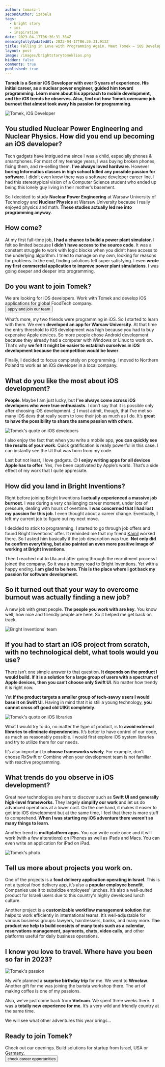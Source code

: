```yaml
---
author: tomasz-l
secondAuthor: izabela
tags:
  - bright story
  - ios
  - inspiration
date: 2023-04-17T06:36:31.384Z
meaningfullyUpdatedAt: 2023-04-17T06:36:31.913Z
title: Falling in Love with Programming Again. Meet Tomek – iOS Developer
layout: post
image: /images/brightstorytomeklios.png
hidden: false
comments: true
published: true
---
```

**Tomek is a Senior iOS Developer with over 5 years of experience. His initial career, as a nuclear power engineer, guided him toward programming. Learn more about his approach to mobile development, and the iOS trends he observes. Also, find out how Tomek overcame job burnout that almost took away his passion for programming.**

<div class="image"><img src="/images/brightstorytomeklcollageteam.png" alt="Tomek, iOS Developer" title="Tomek, iOS Developer"  /> </div>

## You studied Nuclear Power Engineering and Nuclear Physics. How did you end up becoming an iOS developer?

Tech gadgets have intrigued me since I was a child, especially phones & smartphones. For most of my teenage years, I was buying broken phones, fixing them, and re-selling them. **I’ve always loved hardware**. However **boring Informatics classes in high school killed any possible passion for software**. I didn’t even know there was a software developer career line. I had this stereotypical vision of a Computer Science student who ended up being this lonely guy living in their mother’s basement. 

So I decided to study **Nuclear Power Engineering** at Warsaw University of Technology and **Nuclear Physics** at Warsaw University because I really enjoyed physics and math. **These studies actually led me into programming anyway**.

## How come?

At my first full-time job, **I had a chance to build a power plant simulator**. I felt so limited because **I didn’t have access to the source code**. It was a constant struggle to work with logic blocks when you didn’t have access to the underlying algorithm. I tried to manage on my own, looking for reasons for problems. In the end, finding solutions felt super satisfying. I even **wrote my first commercial application to improve power plant simulations**. I was going deeper and deeper into programming.

<div class='block-button'><h2>Do you want to join Tomek?</h2><div>We are looking for iOS developers. Work with Tomek and develop iOS applications for global FoodTech company.</div><a href="/jobs/senior-ios-developer/"><button>apply and join our team</button></a></div>

What’s more, my two friends were programming in iOS. So I started to learn with them. We even **developed an app for Warsaw University**. At that time the entry threshold to iOS development was high because you had to buy expensive Apple devices. So more people chose Android development because they already had a computer with Windows or Linux to work on. That’s why **we felt it might be easier to establish ourselves in iOS development because the competition would be lower**. 

Finally, I decided to focus completely on programming. I moved to Northern Poland to work as an iOS developer in a local company.

## What do you like the most about iOS development?

**People**. Maybe I am just lucky, but **I’ve always come across iOS developers who were true enthusiasts**. I don’t say that it is possible only after choosing iOS development. ;) I must admit, though, that I’ve met so many iOS devs that really seem to love their job as much as I do. It’s **great to have the possibility to share the same passion with others**.



<div class="image"><img src="/images/tomek_quote_ios_devs2.png" alt="Tomek's quote on iOS developers" title="Tomek's quote on iOS developers"  /> </div>

I also enjoy the fact that when you write a mobile app, **you can quickly see the results of your work**. Quick gratification is really powerful in this case. I can instantly see the UI that was born from my code.

Last but not least, I love gadgets. 😉 **I enjoy writing apps for all devices Apple has to offer**. Yes, I’ve been captivated by Apple’s world. That’s a side effect of my work that I quite appreciate. 

## How did you land in Bright Inventions?

Right before joining Bright Inventions **I actually experienced a massive job burnout**. I was during a very challenging career moment, under lots of pressure, dealing with hours of overtime. **I was concerned that I had lost my passion for this job**. I even thought about a career change. Eventually, I left my current job to figure out my next move. 

I decided to stick to programming. I started to go through job offers and found Bright Inventions’ offer. It reminded me that my friend [Kamil](/about-us/kamil-b/) worked there. So I asked him basically if the job description was true. **Not only did he confirm everything, but also painted an even more positive image of working at Bright Inventions**.

Then I reached out to Ula and after going through the recruitment process I joined the company. So it was a bumpy road to Bright Inventions. Yet with a happy ending. **I am glad to be here. This is the place where I got back my passion for software development**.

## So it turned out that your way to overcome burnout was actually finding a new job?

A new job with great people. **The people you work with are key**. You know well, how nice and friendly people are here. So it helped me get back on track.

<div class="image"><img src="/images/brightteamtomekl.png" alt="Bright Inventions' team" title="Bright Inventions' team"  /> </div>

## If you had to start an iOS project from scratch, with no technological debt, what tools would you use?

There isn’t one simple answer to that question. **It depends on the product I would build. If it is a solution for a large group of users with a spectrum of Apple devices, then you can’t choose only Swift UI**. No matter how trendy it is right now. 

Yet **if the product targets a smaller group of tech-savvy users I would base it on Swift UI**. Having in mind that it is still a young technology, **you cannot cross off good old UIKit completely**.

<div class="image"><img src="/images/tomek_quote_libs2.png" alt="Tomek's quote on iOS libraries" title="Tomek's quote on iOS libraries"  /> </div>

What I would try to do, no matter the type of product, is to **avoid external libraries to eliminate dependencies**. It’s better to have control of our code, as much as reasonably possible. I would first explore iOS system libraries and try to utilize them for our needs.

It’s also important to **choose frameworks wisely**. For example, don’t choose RxSwift or Combine when your development team is not familiar with reactive programming.

## What trends do you observe in iOS development?

Great new technologies are here to discover such as **Swift UI and generally high-level frameworks**. They largely **simplify our work** and let us do advanced operations at a lower cost. On the one hand, it makes it easier to get into iOS development but at the same time, I feel that there is more stuff to comprehend. **When I was starting my iOS adventure there weren’t so many things to learn**.

Another trend is **multiplatform apps**. You can write code once and it will work (with a few alterations) on iPhones as well as iPads and Macs. You can even write an application for iPad on iPad.

<div class="image"><img src="/images/brightpassion_tomek2.png" alt="Tomek's photo" title="Tomek's photo"  /> </div>

## Tell us more about projects you work on.

One of the projects is a **food delivery application operating in Israel**. This is not a typical food delivery app, it’s also a **popular employee benefit**. Companies use it to subsidize employees' lunches. It’s also a well-suited product for Israeli users due to this country's highly developed lunch culture.

Another project is a **customizable workflow management** **solution** that helps to work efficiently in international teams. It’s well-adjustable for various business groups: lawyers, hairdressers, banks, and many more. **The product we help to build consists of many tools such as a calendar, reservations management, payments, chats, video calls**, and other platforms useful for daily business operations.

## I know you love to travel. Where have you been so far in 2023?

<div class="image"><img src="/images/brightpassion_tomek.png" alt="Tomek's passion" title="Tomek's passion"  /> </div>

My wife planned a **surprise birthday trip** for me. We went to **Wrocław**. Another gift for me was joining the barista workshop there. The art of making coffee is one of my passions.

Also, we’ve just come back from **Vietnam**. We spent three weeks there. It was a **totally new experience for me**. It’s a very wild and friendly country at the same time. 

We will see what other adventures this year brings…

<div class='block-button'><h2>Ready to join Tomek?</h2><div>Check out our openings. Build solutions for startup from Israel, USA or Germany.</div><a href="career/"><button>check career opportunities</button></a></div>
